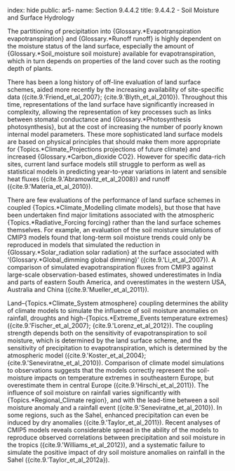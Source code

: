 index: hide
public: ar5-
name: Section 9.4.4.2
title: 9.4.4.2 - Soil Moisture and Surface Hydrology

The partitioning of precipitation into {Glossary.*Evapotranspiration evapotranspiration} and {Glossary.*Runoff runoff} is highly dependent on the moisture status of the land surface, especially the amount of {Glossary.*Soil_moisture soil moisture} available for evapotranspiration, which in turn depends on properties of the land cover such as the rooting depth of plants.

There has been a long history of off-line evaluation of land surface schemes, aided more recently by the increasing availability of site-specific data ({cite.9.'Friend_et_al_2007}; {cite.9.'Blyth_et_al_2010}). Throughout this time, representations of the land surface have significantly increased in complexity, allowing the representation of key processes such as links between stomatal conductance and {Glossary.*Photosynthesis photosynthesis}, but at the cost of increasing the number of poorly known internal model parameters. These more sophisticated land surface models are based on physical principles that should make them more appropriate for {Topics.*Climate_Projections projections of future climate} and increased {Glossary.*Carbon_dioxide CO2}. However for specific data-rich sites, current land surface models still struggle to perform as well as statistical models in predicting year-to-year variations in latent and sensible heat fluxes ({cite.9.'Abramowitz_et_al_2008}) and runoff ({cite.9.'Materia_et_al_2010}).

There are few evaluations of the performance of land surface schemes in coupled {Topics.*Climate_Modelling climate models}, but those that have been undertaken find major limitations associated with the atmospheric {Topics.*Radiative_Forcing forcing} rather than the land surface schemes themselves. For example, an evaluation of the soil moisture simulations of CMIP3 models found that long-term soil moisture trends could only be reproduced in models that simulated the reduction in {Glossary.*Solar_radiation solar radiation} at the surface associated with ‘{Glossary.*Global_dimming global dimming}’ ({cite.9.'Li_et_al_2007}). A comparison of simulated evapotranspiration fluxes from CMIP3 against large-scale observation-based estimates, showed underestimates in India and parts of eastern South America, and overestimates in the western USA, Australia and China ({cite.9.'Mueller_et_al_2011}).

Land–{Topics.*Climate_System atmosphere} coupling determines the ability of climate models to simulate the influence of soil moisture anomalies on rainfall, droughts and high-{Topics.*Extreme_Events temperature extremes} ({cite.9.'Fischer_et_al_2007}; {cite.9.'Lorenz_et_al_2012}). The coupling strength depends both on the sensitivity of evapotranspiration to soil moisture, which is determined by the land surface scheme, and the sensitivity of precipitation to evapotranspiration, which is determined by the atmospheric model ({cite.9.'Koster_et_al_2004}; {cite.9.'Seneviratne_et_al_2010}). Comparison of climate model simulations to observations suggests that the models correctly represent the soil-moisture impacts on temperature extremes in southeastern Europe, but overestimate them in central Europe ({cite.9.'Hirschi_et_al_2011}). The influence of soil moisture on rainfall varies significantly with {Topics.*Regional_Climate region}, and with the lead-time between a soil moisture anomaly and a rainfall event ({cite.9.'Seneviratne_et_al_2010}). In some regions, such as the Sahel, enhanced precipitation can even be induced by dry anomalies ({cite.9.'Taylor_et_al_2011}). Recent analyses of CMIP5 models reveals considerable spread in the ability of the models to reproduce observed correlations between precipitation and soil moisture in the tropics ({cite.9.'Williams_et_al_2012}), and a systematic failure to simulate the positive impact of dry soil moisture anomalies on rainfall in the Sahel ({cite.9.'Taylor_et_al_2012a}).
